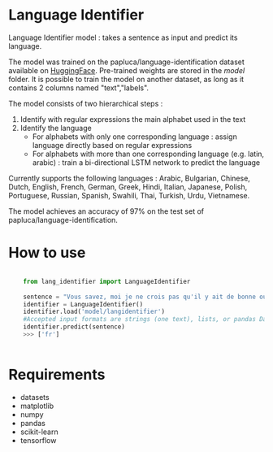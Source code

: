 # Language Identifier


Language Identifier model : takes a sentence as input and predict its language.

The model was trained on the papluca/language-identification dataset available on [HuggingFace](https://huggingface.co/datasets/papluca/language-identification). Pre-trained weights are stored in the *model* folder. It is possible to train the model on another dataset, as long as it contains 2 columns named "text","labels".

The  model consists of two hierarchical steps :
1) Identify with regular expressions the main alphabet used in the text
2) Identify the language 
    - For alphabets with only one corresponding language : assign language directly based on regular expressions
    - For alphabets with more than one corresponding language (e.g. latin, arabic) : train a bi-directional LSTM network to predict the language

Currently supports the following languages : Arabic, Bulgarian, Chinese, Dutch, English, French, German, Greek, Hindi, Italian, Japanese, Polish, Portuguese, Russian, Spanish, Swahili, Thai, Turkish, Urdu, Vietnamese.

The model achieves an accuracy of 97% on the test set of papluca/language-identification.


# How to use

```python

    from lang_identifier import LanguageIdentifier 
    
    sentence = "Vous savez, moi je ne crois pas qu'il y ait de bonne ou de mauvaise situation."
    identifier = LanguageIdentifier()
    identifier.load('model/langidentifier')
    #Accepted input formats are strings (one text), lists, or pandas DataFrames (multiple text)
    identifier.predict(sentence)
    >>> ['fr']
    
```


# Requirements

- datasets
- matplotlib
- numpy
- pandas
- scikit-learn
- tensorflow 
